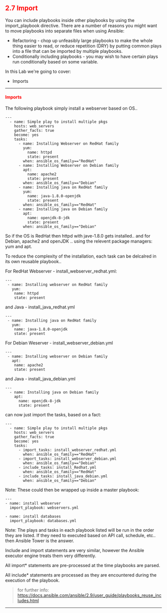 ## <font color='red'> 2.7 Import</font>
You can include playbooks inside other playbooks by using the import_playbook directive. There are a number of reasons you might want to move playbooks into separate files when using Ansible:

* Refactoring - chop up unfeasibly large playbooks to make the whole thing easier to read, or reduce repetition (DRY) by putting common plays into a file that can be imported by multiple playbooks.
* Conditionally including playbooks - you may wish to have certain plays run conditionally based on some variable.

In this Lab we're going to cover:
* Imports

---

#### <font color='red'>Imports</font>
The following playbook simply install a webserver based on OS..
```
---
  - name: Simple play to install multiple pkgs
    hosts: web_servers
    gather_facts: true
    become: yes
    tasks:
      - name: Installing Webserver on RedHat family
        yum:
          name: httpd
          state: present
        when: ansible_os_family=="RedHat"
      - name: Installing Webserver on Debian family
        apt:
          name: apache2
          state: present
        when: ansible_os_family=="Debian"
      - name: Installing java on RedHat family
        yum:
          name: java-1.8.0-openjdk
          state: present
        when: ansible_os_family=="RedHat"
      - name: Installing java on Debian family
        apt:
          name: openjdk-8-jdk
          state: present
        when: ansible_os_family=="Debian"
```
So if the OS is RedHat then httpd with jave-1.8.0 gets installed..  and for Debian, apache2 and openJDK ..  using the relevent package managers: yum and apt.

To reduce the complexity of the installation, each task can be delcalred in its own reusable playbook..

For RedHat Webserver - install_webserver_redhat.yml:
```
---
 - name: Installing webserver on RedHat family
   yum:
    name: httpd
    state: present
```
and Java - install_java_redhat.yml 
```
---
 - name: Installing java on RedHat family
   yum:
    name: java-1.8.0-openjdk
    state: present
```

For Debian Weserver - install_webserver_debian.yml
```
---
 - name: Installing webserver on Debian family
   apt:
    name: apache2
    state: present
```
and Java - install_java_debian.yml
```
---
  - name: Installing java on Debian family
    apt:
      name: openjdk-8-jdk
      state: present
```
can now just import the tasks, based on a fact:
```
---
  - name: Simple play to install multiple pkgs
    hosts: web_servers
    gather_facts: true
    become: yes
    tasks:
      - import_tasks: install_webserver_redhat.yml
        when: ansible_os_family=="RedHat"
      - import_tasks: install_webserver_debian.yml
        when: ansible_os_family=="Debian"
      - include_tasks: install_Redhat.yml
        when: ansible_os_family=="RedHat"
      - include_tasks: install_java_debian.yml
        when: ansible_os_family=="Debian"
```
Note: 
These could then be wrapped up inside a master playbook:
```
--- 
- name: install webserver
  import_playbook: webservers.yml

- name: install databases
  import_playbook: databases.yml
```
Note: The plays and tasks in each playbook listed will be run in the order they are listed. If they need to executed based on API call, schedule, etc..  then Ansible Tower is the answer.

Include and import statements are very similar, however the Ansible executor engine treats them very differently.

All import* statements are pre-processed at the time playbooks are parsed.

All include* statements are processed as they are encountered during the execution of the playbook.

> for further info: https://docs.ansible.com/ansible/2.9/user_guide/playbooks_reuse_includes.html

---